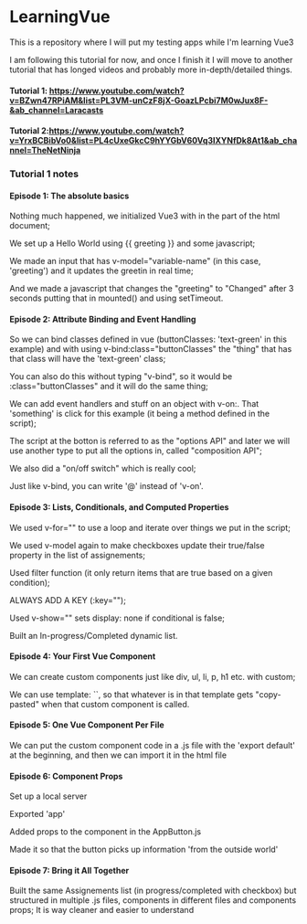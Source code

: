 # LearningVue
This is a repository where I will put my testing apps while I'm learning Vue3

I am following this tutorial for now, and once I finish it I will move to another tutorial
that has longed videos and probably more in-depth/detailed things.

#### Tutorial 1: https://www.youtube.com/watch?v=BZwn47RPiAM&list=PL3VM-unCzF8jX-GoazLPcbi7M0wJux8F-&ab_channel=Laracasts
#### Tutorial 2:https://www.youtube.com/watch?v=YrxBCBibVo0&list=PL4cUxeGkcC9hYYGbV60Vq3IXYNfDk8At1&ab_channel=TheNetNinja

### Tutorial 1 notes


#### Episode 1: The absolute basics

Nothing much happened, we initialized Vue3 with <script></script> in the <head> part of the html document;
  
We set up a Hello World using {{ greeting }} and some javascript;
  
We made an input that has v-model="variable-name" (in this case, 'greeting') and it updates the greetin in real time;
  
And we made a javascript that changes the "greeting" to "Changed" after 3 seconds putting that in mounted() and using setTimeout.

#### Episode 2: Attribute Binding and Event Handling

So we can bind classes defined in vue (buttonClasses: 'text-green' in this example) and with using v-bind:class="buttonClasses" 
the "thing" that has that class will have the 'text-green' class; 
  
You can also do this without typing "v-bind", so it would be :class="buttonClasses" and it will do the same thing;
  
We can add event handlers and stuff on an object with v-on:<something>. That 'something' is click for this example (it being a method defined in the script); 
  
The script at the botton is referred to as the "options API" and later we will use another type to put all the options in, called "composition API"; 
  
We also did a "on/off switch" which is really cool; 
  
Just like v-bind, you can write '@' instead of 'v-on'. 

  
#### Episode 3: Lists, Conditionals, and Computed Properties

We used v-for="<for loop here>" to use a loop and iterate over things we put in the script; 
  
We used v-model again to make checkboxes update their true/false property in the list of assignements; 
  
Used filter function (it only return items that are true based on a given condition); 
  
ALWAYS ADD A KEY (:key="<smth here>"); 
  
Used v-show="<conditional here>" sets display: none if conditional is false; 
  
Built an In-progress/Completed dynamic list. 

  
#### Episode 4: Your First Vue Component

We can create custom components just like div, ul, li, p, h1 etc. with custom;
  
We can use template: ``, so that whatever is in that template gets "copy-pasted" when that custom component is called.
  

#### Episode 5: One Vue Component Per File

We can put the custom component code in a .js file with the 'export default' at the beginning, and then we can import it in the html file

#### Episode 6: Component Props

Set up a local server

Exported 'app'

Added props to the component in the AppButton.js

Made it so that the button picks up information 'from the outside world'

#### Episode 7: Bring it All Together

Built the same Assignements list (in progress/completed with checkbox) but structured in multiple .js files, components in different files and components props;
It is way cleaner and easier to understand

